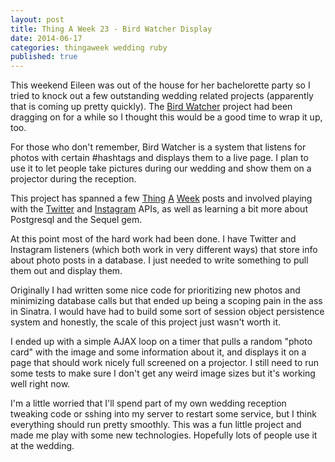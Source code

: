 ```yaml
---
layout: post
title: Thing A Week 23 - Bird Watcher Display
date: 2014-06-17
categories: thingaweek wedding ruby
published: true
---
```


This weekend Eileen was out of the house for her bachelorette party so I tried to knock out a few outstanding wedding related projects (apparently that is coming up pretty quickly). The [Bird Watcher](../blog/thing-a-week-4-bird-watcher) project had been dragging on for a while so I thought this would be a good time to wrap it up, too.

For those who don't remember, Bird Watcher is a system that listens for photos with certain #hashtags and displays them to a live page. I plan to use it to let people take pictures during our wedding and show them on a projector during the reception.

This project has spanned a few [Thing](../blog/thing-a-week-4-bird-watcher) [A](../blog/thing-a-week-5-bird-watcher-part-2) [Week](../blog/thing-a-week-12-filterfilter) posts and involved playing with the [Twitter](https://dev.twitter.com/) and [Instagram](http://instagram.com/developer/) APIs, as well as learning a bit more about Postgresql and the Sequel gem.

At this point most of the hard work had been done. I have Twitter and Instagram listeners (which both work in very different ways) that store info about photo posts in a database. I just needed to write something to pull them out and display them.

Originally I had written some nice code for prioritizing new photos and minimizing database calls but that ended up being a scoping pain in the ass in Sinatra. I would have had to build some sort of session object persistence system and honestly, the scale of this project just wasn't worth it.

I ended up with a simple AJAX loop on a timer that pulls a random "photo card" with the image and some information about it, and displays it on a page that should work nicely full screened on a projector. I still need to run some tests to make sure I don't get any weird image sizes but it's working well right now.

I'm a little worried that I'll spend part of my own wedding reception tweaking code or sshing into my server to restart some service, but I think everything should run pretty smoothly. This was a fun little project and made me play with some new technologies. Hopefully lots of people use it at the wedding.